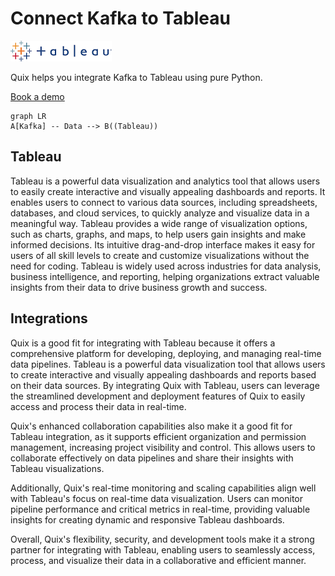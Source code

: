 # Connect Kafka to Tableau

![](./images/logo_1.jpg)

Quix helps you integrate Kafka to Tableau using pure Python.

<div>
<a class="md-button md-button--primary" href="https://share.hsforms.com/1iW0TmZzKQMChk0lxd_tGiw4yjw2?__hstc=175542013.2303933fbd746c0ac86d9ccbe9bc9100.1728383268831.1729603416735.1729620918855.31&__hssc=175542013.1.1729620918855&__hsfp=2132701734" target="_blank" style="margin-right:.5rem;">Book a demo</a>
<br/>
</div>

```mermaid
graph LR
A[Kafka] -- Data --> B((Tableau))
```

## Tableau

Tableau is a powerful data visualization and analytics tool that allows users to easily create interactive and visually appealing dashboards and reports. It enables users to connect to various data sources, including spreadsheets, databases, and cloud services, to quickly analyze and visualize data in a meaningful way. Tableau provides a wide range of visualization options, such as charts, graphs, and maps, to help users gain insights and make informed decisions. Its intuitive drag-and-drop interface makes it easy for users of all skill levels to create and customize visualizations without the need for coding. Tableau is widely used across industries for data analysis, business intelligence, and reporting, helping organizations extract valuable insights from their data to drive business growth and success.

## Integrations

Quix is a good fit for integrating with Tableau because it offers a comprehensive platform for developing, deploying, and managing real-time data pipelines. Tableau is a powerful data visualization tool that allows users to create interactive and visually appealing dashboards and reports based on their data sources. By integrating Quix with Tableau, users can leverage the streamlined development and deployment features of Quix to easily access and process their data in real-time.

Quix's enhanced collaboration capabilities also make it a good fit for Tableau integration, as it supports efficient organization and permission management, increasing project visibility and control. This allows users to collaborate effectively on data pipelines and share their insights with Tableau visualizations.

Additionally, Quix's real-time monitoring and scaling capabilities align well with Tableau's focus on real-time data visualization. Users can monitor pipeline performance and critical metrics in real-time, providing valuable insights for creating dynamic and responsive Tableau dashboards.

Overall, Quix's flexibility, security, and development tools make it a strong partner for integrating with Tableau, enabling users to seamlessly access, process, and visualize their data in a collaborative and efficient manner.

